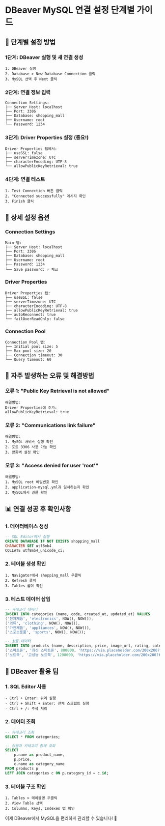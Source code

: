 # DBeaver MySQL 연결 설정 단계별 가이드

## 📸 **단계별 설정 방법**

### **1단계: DBeaver 실행 및 새 연결 생성**
```
1. DBeaver 실행
2. Database > New Database Connection 클릭
3. MySQL 선택 후 Next 클릭
```

### **2단계: 연결 정보 입력**
```
Connection Settings:
├── Server Host: localhost
├── Port: 3306
├── Database: shopping_mall
├── Username: root
└── Password: 1234
```

### **3단계: Driver Properties 설정 (중요!)**
```
Driver Properties 탭에서:
├── useSSL: false
├── serverTimezone: UTC
├── characterEncoding: UTF-8
└── allowPublicKeyRetrieval: true
```

### **4단계: 연결 테스트**
```
1. Test Connection 버튼 클릭
2. "Connected successfully" 메시지 확인
3. Finish 클릭
```

## 🔧 **상세 설정 옵션**

### **Connection Settings**
```
Main 탭:
├── Server Host: localhost
├── Port: 3306
├── Database: shopping_mall
├── Username: root
├── Password: 1234
└── Save password: ✓ 체크
```

### **Driver Properties**
```
Driver Properties 탭:
├── useSSL: false
├── serverTimezone: UTC
├── characterEncoding: UTF-8
├── allowPublicKeyRetrieval: true
├── autoReconnect: true
└── failOverReadOnly: false
```

### **Connection Pool**
```
Connection Pool 탭:
├── Initial pool size: 5
├── Max pool size: 20
├── Connection timeout: 30
└── Query timeout: 60
```

## 🚨 **자주 발생하는 오류 및 해결방법**

### **오류 1: "Public Key Retrieval is not allowed"**
```
해결방법:
Driver Properties에 추가:
allowPublicKeyRetrieval: true
```

### **오류 2: "Communications link failure"**
```
해결방법:
1. MySQL 서비스 실행 확인
2. 포트 3306 사용 가능 확인
3. 방화벽 설정 확인
```

### **오류 3: "Access denied for user 'root'"**
```
해결방법:
1. MySQL root 비밀번호 확인
2. application-mysql.yml과 일치하는지 확인
3. MySQL에서 권한 확인
```

## 📊 **연결 성공 후 확인사항**

### **1. 데이터베이스 생성**
```sql
-- SQL Editor에서 실행
CREATE DATABASE IF NOT EXISTS shopping_mall 
CHARACTER SET utf8mb4 
COLLATE utf8mb4_unicode_ci;
```

### **2. 테이블 생성 확인**
```
1. Navigator에서 shopping_mall 우클릭
2. Refresh 클릭
3. Tables 폴더 확인
```

### **3. 테스트 데이터 삽입**
```sql
-- 카테고리 데이터
INSERT INTO categories (name, code, created_at, updated_at) VALUES
('전자제품', 'electronics', NOW(), NOW()),
('의류', 'clothing', NOW(), NOW()),
('가전제품', 'appliances', NOW(), NOW()),
('스포츠용품', 'sports', NOW(), NOW());

-- 상품 데이터
INSERT INTO products (name, description, price, image_url, rating, category_id, created_at, updated_at) VALUES
('스마트폰', '최신 스마트폰', 800000, 'https://via.placeholder.com/200x200?text=Phone', 4.5, 1, NOW(), NOW()),
('노트북', '고성능 노트북', 1200000, 'https://via.placeholder.com/200x200?text=Laptop', 4.8, 1, NOW(), NOW());
```

## 🎯 **DBeaver 활용 팁**

### **1. SQL Editor 사용**
```
- Ctrl + Enter: 쿼리 실행
- Ctrl + Shift + Enter: 전체 스크립트 실행
- Ctrl + /: 주석 처리
```

### **2. 데이터 조회**
```sql
-- 카테고리 조회
SELECT * FROM categories;

-- 상품과 카테고리 함께 조회
SELECT 
    p.name as product_name,
    p.price,
    c.name as category_name
FROM products p
LEFT JOIN categories c ON p.category_id = c.id;
```

### **3. 테이블 구조 확인**
```
1. Tables > 테이블명 우클릭
2. View Table 선택
3. Columns, Keys, Indexes 탭 확인
```

이제 DBeaver에서 MySQL을 편리하게 관리할 수 있습니다! 🚀 